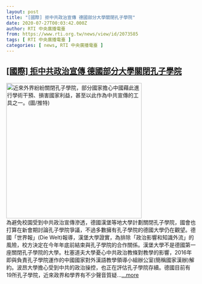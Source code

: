 ```yaml
---
layout: post
title: "[國際] 拒中共政治宣傳 德國部分大學關閉孔子學院"
date: 2020-07-27T00:03:42.000Z
author: RTI 中央廣播電臺
from: https://www.rti.org.tw/news/view/id/2073585
tags: [ RTI 中央廣播電臺 ]
categories: [ news, RTI 中央廣播電臺 ]
---
```

<!--1595808222000-->
[[國際] 拒中共政治宣傳 德國部分大學關閉孔子學院](https://www.rti.org.tw/news/view/id/2073585)
------

<div>
<img src="https://static.rti.org.tw/assets/thumbnails/2020/05/08/afbf46710bec6ba53f25a23e3739c707.jpg" width="360" alt="近來外界紛紛關閉孔子學院，部分國家擔心中國藉此進行學術干預、損害國家利益，甚至以此作為中共宣傳的工具之一。(圖/推特)" title="近來外界紛紛關閉孔子學院，部分國家擔心中國藉此進行學術干預、損害國家利益，甚至以此作為中共宣傳的工具之一。(圖/推特)"><br>為避免校園受到中共政治宣傳滲透，德國漢堡等地大學計劃關閉孔子學院，國會也打算在新會期討論孔子學院爭議，不過多數擁有孔子學院的德國大學仍在觀望。德國「世界報」(Die Welt)報導，漢堡大學證實，為排除「政治影響和知識外流」的風險，校方決定在今年年底前結束與孔子學院的合作關係。漢堡大學不是德國第一座關閉孔子學院的大學。杜塞道夫大學憂心中共政治教條對教學的影響，2016年即與負責孔子學院運作的中國國家對外漢語教學領導小組辦公室(簡稱國家漢辦)解約。波昂大學擔心受到中共的政治操控，也正在評估孔子學院存續。德國目前有19所孔子學院，近來政界和學界有不少聲音質疑...<a target="_blank" href="https://www.rti.org.tw/news/view/id/2073585">...more</a>
</div>
